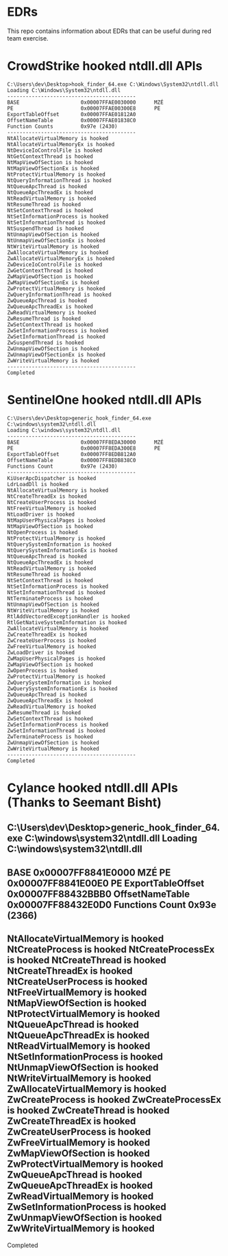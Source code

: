 # EDRs

This repo contains information about EDRs that can be useful during red team exercise.

# CrowdStrike hooked ntdll.dll APIs

```
C:\Users\dev\Desktop>hook_finder_64.exe C:\Windows\System32\ntdll.dll
Loading C:\Windows\System32\ntdll.dll
------------------------------------------
BASE                    0x00007FFAE0030000      MZÉ
PE                      0x00007FFAE00300E8      PE
ExportTableOffset       0x00007FFAE01812A0
OffsetNameTable         0x00007FFAE01838C0
Function Counts         0x97e (2430)
------------------------------------------
NtAllocateVirtualMemory is hooked
NtAllocateVirtualMemoryEx is hooked
NtDeviceIoControlFile is hooked
NtGetContextThread is hooked
NtMapViewOfSection is hooked
NtMapViewOfSectionEx is hooked
NtProtectVirtualMemory is hooked
NtQueryInformationThread is hooked
NtQueueApcThread is hooked
NtQueueApcThreadEx is hooked
NtReadVirtualMemory is hooked
NtResumeThread is hooked
NtSetContextThread is hooked
NtSetInformationProcess is hooked
NtSetInformationThread is hooked
NtSuspendThread is hooked
NtUnmapViewOfSection is hooked
NtUnmapViewOfSectionEx is hooked
NtWriteVirtualMemory is hooked
ZwAllocateVirtualMemory is hooked
ZwAllocateVirtualMemoryEx is hooked
ZwDeviceIoControlFile is hooked
ZwGetContextThread is hooked
ZwMapViewOfSection is hooked
ZwMapViewOfSectionEx is hooked
ZwProtectVirtualMemory is hooked
ZwQueryInformationThread is hooked
ZwQueueApcThread is hooked
ZwQueueApcThreadEx is hooked
ZwReadVirtualMemory is hooked
ZwResumeThread is hooked
ZwSetContextThread is hooked
ZwSetInformationProcess is hooked
ZwSetInformationThread is hooked
ZwSuspendThread is hooked
ZwUnmapViewOfSection is hooked
ZwUnmapViewOfSectionEx is hooked
ZwWriteVirtualMemory is hooked
------------------------------------------
Completed
```
# SentinelOne hooked ntdll.dll APIs

```
C:\Users\dev\Desktop>generic_hook_finder_64.exe C:\windows\system32\ntdll.dll
Loading C:\windows\system32\ntdll.dll
------------------------------------------
BASE                    0x00007FF8EDA30000      MZÉ
PE                      0x00007FF8EDA300E8      PE
ExportTableOffset       0x00007FF8EDB812A0
OffsetNameTable         0x00007FF8EDB838C0
Functions Count         0x97e (2430)
------------------------------------------
KiUserApcDispatcher is hooked
LdrLoadDll is hooked
NtAllocateVirtualMemory is hooked
NtCreateThreadEx is hooked
NtCreateUserProcess is hooked
NtFreeVirtualMemory is hooked
NtLoadDriver is hooked
NtMapUserPhysicalPages is hooked
NtMapViewOfSection is hooked
NtOpenProcess is hooked
NtProtectVirtualMemory is hooked
NtQuerySystemInformation is hooked
NtQuerySystemInformationEx is hooked
NtQueueApcThread is hooked
NtQueueApcThreadEx is hooked
NtReadVirtualMemory is hooked
NtResumeThread is hooked
NtSetContextThread is hooked
NtSetInformationProcess is hooked
NtSetInformationThread is hooked
NtTerminateProcess is hooked
NtUnmapViewOfSection is hooked
NtWriteVirtualMemory is hooked
RtlAddVectoredExceptionHandler is hooked
RtlGetNativeSystemInformation is hooked
ZwAllocateVirtualMemory is hooked
ZwCreateThreadEx is hooked
ZwCreateUserProcess is hooked
ZwFreeVirtualMemory is hooked
ZwLoadDriver is hooked
ZwMapUserPhysicalPages is hooked
ZwMapViewOfSection is hooked
ZwOpenProcess is hooked
ZwProtectVirtualMemory is hooked
ZwQuerySystemInformation is hooked
ZwQuerySystemInformationEx is hooked
ZwQueueApcThread is hooked
ZwQueueApcThreadEx is hooked
ZwReadVirtualMemory is hooked
ZwResumeThread is hooked
ZwSetContextThread is hooked
ZwSetInformationProcess is hooked
ZwSetInformationThread is hooked
ZwTerminateProcess is hooked
ZwUnmapViewOfSection is hooked
ZwWriteVirtualMemory is hooked
------------------------------------------
Completed
```

# Cylance hooked ntdll.dll APIs (Thanks to Seemant Bisht)

C:\Users\dev\Desktop>generic_hook_finder_64.exe C:\windows\system32\ntdll.dll
Loading C:\windows\system32\ntdll.dll
------------------------------------------
BASE                    0x00007FF8841E0000      MZÉ
PE                      0x00007FF8841E00E0      PE
ExportTableOffset       0x00007FF88432BBB0
OffsetNameTable         0x00007FF88432E0D0
Functions Count         0x93e (2366)
------------------------------------------
NtAllocateVirtualMemory is hooked
NtCreateProcess is hooked
NtCreateProcessEx is hooked
NtCreateThread is hooked
NtCreateThreadEx is hooked
NtCreateUserProcess is hooked
NtFreeVirtualMemory is hooked
NtMapViewOfSection is hooked
NtProtectVirtualMemory is hooked
NtQueueApcThread is hooked
NtQueueApcThreadEx is hooked
NtReadVirtualMemory is hooked
NtSetInformationProcess is hooked
NtUnmapViewOfSection is hooked
NtWriteVirtualMemory is hooked
ZwAllocateVirtualMemory is hooked
ZwCreateProcess is hooked
ZwCreateProcessEx is hooked
ZwCreateThread is hooked
ZwCreateThreadEx is hooked
ZwCreateUserProcess is hooked
ZwFreeVirtualMemory is hooked
ZwMapViewOfSection is hooked
ZwProtectVirtualMemory is hooked
ZwQueueApcThread is hooked
ZwQueueApcThreadEx is hooked
ZwReadVirtualMemory is hooked
ZwSetInformationProcess is hooked
ZwUnmapViewOfSection is hooked
ZwWriteVirtualMemory is hooked
------------------------------------------
Completed
```
